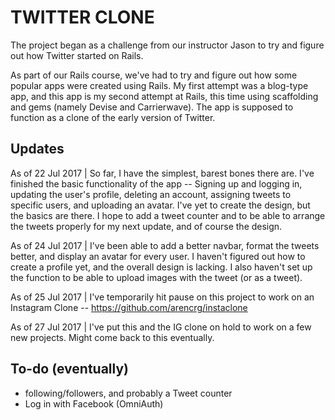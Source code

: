# TWITTER CLONE
The project began as a challenge from our instructor Jason to try and figure out how Twitter started on Rails. 

As part of our Rails course, we've had to try and figure out how some popular apps were created using Rails. My first attempt was a blog-type app, and this app is my second attempt at Rails, this time using scaffolding and gems (namely Devise and Carrierwave). The app is supposed to function as a clone of the early version of Twitter.

## Updates

As of 22 Jul 2017 | So far, I have the simplest, barest bones there are. I've finished the basic functionality of the app -- Signing up and logging in, updating the user's profile, deleting an account, assigning tweets to specific users, and uploading an avatar. I've yet to create the design, but the basics are there. I hope to add a tweet counter and to be able to arrange the tweets properly for my next update, and of course the design.

As of 24 Jul 2017 | I've been able to add a better navbar, format the tweets better, and display an avatar for every user. I haven't figured out how to create a profile yet, and the overall design is lacking. I also haven't set up the function to be able to upload images with the tweet (or as a tweet). 

As of 25 Jul 2017 | I've temporarily hit pause on this project to work on an Instagram Clone -- https://github.com/arencrg/instaclone

As of 27 Jul 2017 | I've put this and the IG clone on hold to work on a few new projects. Might come back to this eventually.

## To-do (eventually)

- following/followers, and probably a Tweet counter
- Log in with Facebook (OmniAuth)